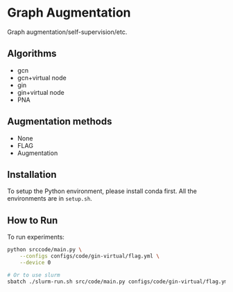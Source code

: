 # Graph Augmentation
Graph augmentation/self-supervision/etc.

## Algorithms
* gcn 
* gcn+virtual node 
* gin 
* gin+virtual node
* PNA

## Augmentation methods
* None
* FLAG
* Augmentation

## Installation
To setup the Python environment, please install conda first. All the environments are in `setup.sh`.

## How to Run
To run experiments:
```bash
python srccode/main.py \
    --configs configs/code/gin-virtual/flag.yml \
    --device 0

# Or to use slurm
sbatch ./slurm-run.sh src/code/main.py configs/code/gin-virtual/flag.yml
```